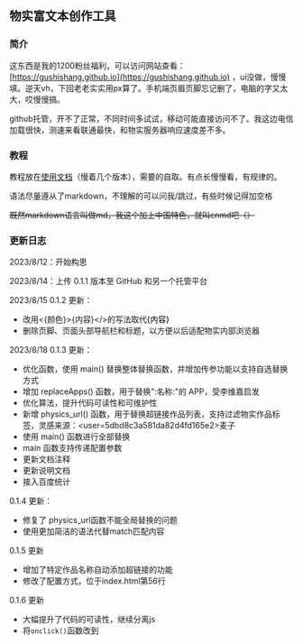 ## 物实富文本创作工具

### 简介

这东西是我的1200粉丝福利，可以访问网站查看：[https://gushishang.github.io](https://gushishang.github.io) ，ui没做，慢慢填。逆天vh，下回老老实实用px算了。手机端页眉页脚忘记删了，电脑的字又太大，哎慢慢搞。

github托管，开不了正常，不同时间多试试，移动可能直接访问不了。我这边电信加载很快，测速来看联通最快，和物实服务器响应速度差不多。

### 教程

教程放在[使用文档](https://gitee.com/shang-yicheng/richtext/blob/master/help.md)（慢着几个版本），需要的自取。有点长慢慢看，有规律的。

语法尽量遵从了markdown，不理解的可以问我/跳过，有些时候记得加空格

~~既然markdown语言叫做md，我这个加上中国特色，就叫cnmd吧（）~~

### 更新日志

2023/8/12：开始构思

2023/8/14：上传 0.1.1 版本至 GitHub 和另一个托管平台

2023/8/15 0.1.2 更新：
- 改用<{颜色}>{内容}</>的写法取代<font color={颜色}>{内容}</font>
- 删除页脚、页面头部导航栏和标题，以方便以后适配物实内部浏览器

2023/8/18 0.1.3 更新：
- 优化函数，使用 main() 替换整体替换函数，并增加传参功能以支持自选替换方式
- 增加 replaceApps() 函数，用于替换":名称:"的 APP，受李维嘉启发
- 优化算法，提升代码可读性和可维护性
- 新增 physics_url() 函数，用于替换超链接作品列表，支持过滤物实作品标签，灵感来源：<user=5dbd8c3a581da82d4fd165e2>麦子</user>
- 使用 main() 函数进行全部替换
- main 函数支持传递配置参数
- 更新文档注释
- 更新说明文档
- 接入百度统计

0.1.4 更新：
- 修复了 physics_url函数不能全局替换的问题
- 使用更加简洁的语法代替match匹配内容

0.1.5 更新
- 增加了特定作品名称自动添加超链接的功能
- 修改了配置方式，位于index.html第56行

0.1.6 更新
- 大幅提升了代码的可读性，继续分离js
- 将`onclick()`函数改到<script>标签内实现
- 删除了复制的旧方法，使用第三方库复制
- 增加了`清空输入输出`功能
- 复制内容时，将会先进行转换
- 大部分功能写入函数内部，方便维护。共有内容放入`public.js`
- 优化了代码体积，以及其他

### 参与贡献
1.  Fork 本仓库的dic文件夹下源码
2.  新建 Feat_xxx 分支
3.  提交代码
4.  新建 Pull Request

